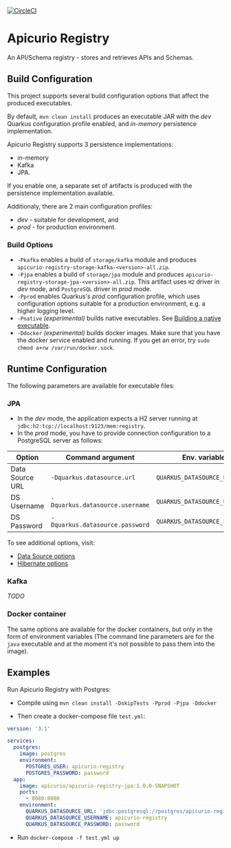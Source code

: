 [![CircleCI](https://circleci.com/gh/Apicurio/apicurio-registry.svg?style=svg)](https://circleci.com/gh/Apicurio/apicurio-registry)

# Apicurio Registry

An API/Schema registry - stores and retrieves APIs and Schemas.

## Build Configuration

This project supports several build configuration options that affect the produced executables.

By default, `mvn clean install` produces an executable JAR with the *dev* Quarkus configuration profile enabled, and *in-memory* persistence implementation. 

Apicurio Registry supports 3 persistence implementations:
 - in-memory
 - Kafka
 - JPA.
 
If you enable one, a separate set of artifacts is produced with the persistence implementation available.

Additionaly, there are 2 main configuration profiles:
 - *dev* - suitable for development, and
 - *prod* - for production environment.

### Build Options
 
 - `-Pkafka` enables a build of `storage/kafka` module and produces `apicurio-registry-storage-kafka-<version>-all.zip`.
 - `-Pjpa` enables a build of `storage/jpa` module and produces `apicurio-registry-storage-jpa-<version>-all.zip`. This artifact uses `H2` driver in *dev* mode,
   and `PostgreSQL` driver in *prod* mode.
 - `-Pprod` enables Quarkus's *prod* configuration profile, which uses configuration options suitable for a production environment, 
   e.g. a higher logging level.
 - `-Pnative` *(experimental)* builds native executables. See [Building a native executable](https://quarkus.io/guides/maven-tooling#building-a-native-executable). 
 - `-Ddocker` *(experimental)* builds docker images. Make sure that you have the docker service enabled and running.
   If you get an error, try `sudo chmod a+rw /var/run/docker.sock`.

## Runtime Configuration

The following parameters are available for executable files:

### JPA
 - In the *dev* mode, the application expects a H2 server running at `jdbc:h2:tcp://localhost:9123/mem:registry`.
 - In the *prod* mode, you have to provide connection configuration to a PostgreSQL server as follows:
  
|Option|Command argument|Env. variable|
|---|---|---|
|Data Source URL|`-Dquarkus.datasource.url`|`QUARKUS_DATASOURCE_URL`|
|DS Username|`-Dquarkus.datasource.username`|`QUARKUS_DATASOURCE_USERNAME`|
|DS Password|`-Dquarkus.datasource.password`|`QUARKUS_DATASOURCE_PASSWORD`|

To see additional options, visit:
 - [Data Source options](https://quarkus.io/guides/datasource-guide#configuration-reference) 
 - [Hibernate options](https://quarkus.io/guides/hibernate-orm-guide#properties-to-refine-your-hibernate-orm-configuration)
    
### Kafka

*TODO*

### Docker container
The same options are available for the docker containers, but only in the form of environment variables (The command line parameters are for the `java` executable and at the moment it's not possible to pass them into the image).

## Examples

Run Apicurio Registry with Postgres:

 - Compile using `mvn clean install -DskipTests -Pprod -Pjpa -Ddocker`

 - Then create a docker-compose file `test.yml`: 
```yaml
version: '3.1'

services:
  postgres:
    image: postgres
    environment:
      POSTGRES_USER: apicurio-registry
      POSTGRES_PASSWORD: password
  app:
    image: apicurio/apicurio-registry-jpa:1.0.0-SNAPSHOT
    ports:
      - 8080:8080
    environment:
      QUARKUS_DATASOURCE_URL: 'jdbc:postgresql://postgres/apicurio-registry'
      QUARKUS_DATASOURCE_USERNAME: apicurio-registry
      QUARKUS_DATASOURCE_PASSWORD: password
```
  - Run `docker-compose -f test.yml up`

